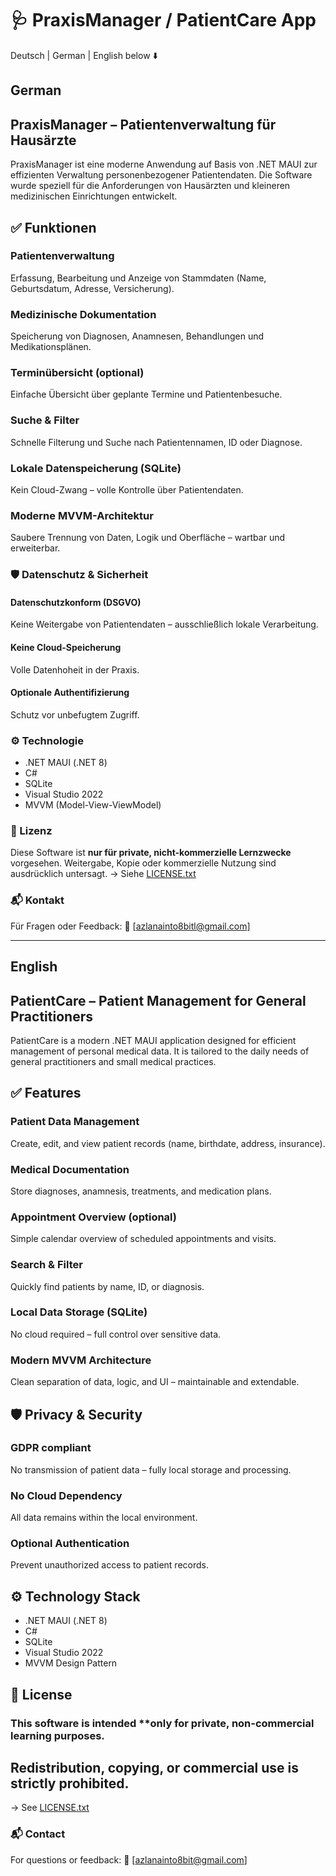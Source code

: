 
# 🩺 PraxisManager / PatientCare App

Deutsch | German | English below ⬇️

## German  
## PraxisManager – Patientenverwaltung für Hausärzte

PraxisManager ist eine moderne Anwendung auf Basis von .NET MAUI zur effizienten Verwaltung personenbezogener Patientendaten. 
Die Software wurde speziell für die Anforderungen von Hausärzten und kleineren medizinischen Einrichtungen entwickelt.

## ✅ Funktionen

### Patientenverwaltung
  Erfassung, Bearbeitung und Anzeige von Stammdaten (Name, Geburtsdatum, Adresse, Versicherung).
  
### Medizinische Dokumentation
  Speicherung von Diagnosen, Anamnesen, Behandlungen und Medikationsplänen.

### Terminübersicht (optional)
  Einfache Übersicht über geplante Termine und Patientenbesuche.

### Suche & Filter
  Schnelle Filterung und Suche nach Patientennamen, ID oder Diagnose.

### Lokale Datenspeicherung (SQLite)
  Kein Cloud-Zwang – volle Kontrolle über Patientendaten.

### Moderne MVVM-Architektur
  Saubere Trennung von Daten, Logik und Oberfläche – wartbar und erweiterbar.


### 🛡️ Datenschutz & Sicherheit

#### Datenschutzkonform (DSGVO)
  Keine Weitergabe von Patientendaten – ausschließlich lokale Verarbeitung.

#### Keine Cloud-Speicherung
  Volle Datenhoheit in der Praxis.

#### Optionale Authentifizierung
  Schutz vor unbefugtem Zugriff.


### ⚙️ Technologie

* .NET MAUI (.NET 8)
* C#
* SQLite
* Visual Studio 2022
* MVVM (Model-View-ViewModel)


### 📝 Lizenz

Diese Software ist **nur für private, nicht-kommerzielle Lernzwecke** vorgesehen.
Weitergabe, Kopie oder kommerzielle Nutzung sind ausdrücklich untersagt.
→ Siehe [LICENSE.txt](./LICENSE.txt)


### 📬 Kontakt

Für Fragen oder Feedback:
📧 \[[azlanainto8bitl@gmail.com](mailto:azlanainto8bit@gmail.com)]

---

## English
## PatientCare – Patient Management for General Practitioners

PatientCare is a modern .NET MAUI application designed for efficient management of personal medical data.
It is tailored to the daily needs of general practitioners and small medical practices.


 ## ✅ Features

  ### Patient Data Management
  Create, edit, and view patient records (name, birthdate, address, insurance).

  ### Medical Documentation
  Store diagnoses, anamnesis, treatments, and medication plans.

   ### Appointment Overview (optional)
  Simple calendar overview of scheduled appointments and visits.

  ### Search & Filter
  Quickly find patients by name, ID, or diagnosis.

  ### Local Data Storage (SQLite)
  No cloud required – full control over sensitive data.

  ### Modern MVVM Architecture
  Clean separation of data, logic, and UI – maintainable and extendable.


## 🛡️ Privacy & Security

 ### GDPR compliant
  No transmission of patient data – fully local storage and processing.

 ### No Cloud Dependency
  All data remains within the local environment.

 ### Optional Authentication
  Prevent unauthorized access to patient records.


 ## ⚙️ Technology Stack

* .NET MAUI (.NET 8)
* C#
* SQLite
* Visual Studio 2022
* MVVM Design Pattern

## 📝 License

### This software is intended **only for private, non-commercial learning purposes.
## Redistribution, copying, or commercial use is strictly prohibited.
→ See [LICENSE.txt](./LICENSE.txt)


### 📬 Contact

For questions or feedback:
📧 \[[azlanainto8bit@gmail.com](mailto:azlanainto8bit@gmail.com)]

